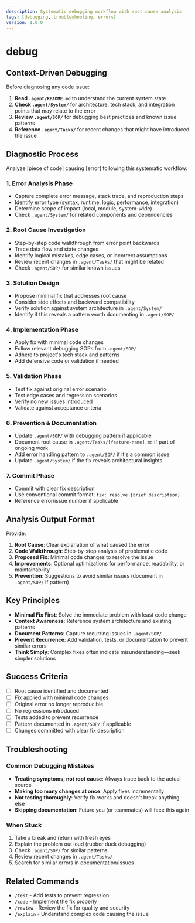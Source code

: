 ```yaml
---
description: Systematic debugging workflow with root cause analysis
tags: [debugging, troubleshooting, errors]
version: 1.0.0
---
```


# debug

## Context-Driven Debugging

Before diagnosing any code issue:

1. **Read `.agent/README.md`** to understand the current system state
2. **Check `.agent/System/`** for architecture, tech stack, and integration points that may relate to the error
3. **Review `.agent/SOP/`** for debugging best practices and known issue patterns
4. **Reference `.agent/Tasks/`** for recent changes that might have introduced the issue

## Diagnostic Process

Analyze [piece of code] causing [error] following this systematic workflow:

### 1. Error Analysis Phase

- Capture complete error message, stack trace, and reproduction steps
- Identify error type (syntax, runtime, logic, performance, integration)
- Determine scope of impact (local, module, system-wide)
- Check `.agent/System/` for related components and dependencies

### 2. Root Cause Investigation

- Step-by-step code walkthrough from error point backwards
- Trace data flow and state changes
- Identify logical mistakes, edge cases, or incorrect assumptions
- Review recent changes in `.agent/Tasks/` that might be related
- Check `.agent/SOP/` for similar known issues

### 3. Solution Design

- Propose minimal fix that addresses root cause
- Consider side effects and backward compatibility
- Verify solution against system architecture in `.agent/System/`
- Identify if this reveals a pattern worth documenting in `.agent/SOP/`

### 4. Implementation Phase

- Apply fix with minimal code changes
- Follow relevant debugging SOPs from `.agent/SOP/`
- Adhere to project's tech stack and patterns
- Add defensive code or validation if needed

### 5. Validation Phase

- Test fix against original error scenario
- Test edge cases and regression scenarios
- Verify no new issues introduced
- Validate against acceptance criteria

### 6. Prevention & Documentation

- Update `.agent/SOP/` with debugging pattern if applicable
- Document root cause in `.agent/Tasks/[feature-name].md` if part of ongoing work
- Add error handling pattern to `.agent/SOP/` if it's a common issue
- Update `.agent/System/` if the fix reveals architectural insights

### 7. Commit Phase

- Commit with clear fix description
- Use conventional commit format: `fix: resolve [brief description]`
- Reference error/issue number if applicable

## Analysis Output Format

Provide:

1. **Root Cause**: Clear explanation of what caused the error
2. **Code Walkthrough**: Step-by-step analysis of problematic code
3. **Proposed Fix**: Minimal code changes to resolve the issue
4. **Improvements**: Optional optimizations for performance, readability, or maintainability
5. **Prevention**: Suggestions to avoid similar issues (document in `.agent/SOP/` if pattern)

## Key Principles

- **Minimal Fix First**: Solve the immediate problem with least code change
- **Context Awareness**: Reference system architecture and existing patterns
- **Document Patterns**: Capture recurring issues in `.agent/SOP/`
- **Prevent Recurrence**: Add validation, tests, or documentation to prevent similar errors
- **Think Simply**: Complex fixes often indicate misunderstanding—seek simpler solutions

## Success Criteria

- [ ] Root cause identified and documented
- [ ] Fix applied with minimal code changes
- [ ] Original error no longer reproducible
- [ ] No regressions introduced
- [ ] Tests added to prevent recurrence
- [ ] Pattern documented in `.agent/SOP/` if applicable
- [ ] Changes committed with clear fix description

## Troubleshooting

### Common Debugging Mistakes

- **Treating symptoms, not root cause**: Always trace back to the actual source
- **Making too many changes at once**: Apply fixes incrementally
- **Not testing thoroughly**: Verify fix works and doesn't break anything else
- **Skipping documentation**: Future you (or teammates) will face this again

### When Stuck

1. Take a break and return with fresh eyes
2. Explain the problem out loud (rubber duck debugging)
3. Check `.agent/SOP/` for similar patterns
4. Review recent changes in `.agent/Tasks/`
5. Search for similar errors in documentation/issues

## Related Commands

- `/test` - Add tests to prevent regression
- `/code` - Implement the fix properly
- `/review` - Review the fix for quality and security
- `/explain` - Understand complex code causing the issue
